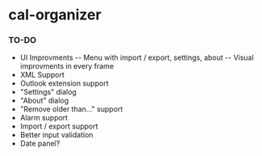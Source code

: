 # cal-organizer

### TO-DO
- UI Improvments
-- Menu with import / export, settings, about
-- Visual improvments in every frame
- XML Support
- Outlook extension support
- "Settings" dialog
- "About" dialog
- "Remove older than..." support
- Alarm support
- Import / export support
- Better input validation
- Date panel?